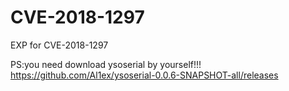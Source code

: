 # CVE-2018-1297
EXP for CVE-2018-1297

PS:you need download ysoserial by yourself!!!
https://github.com/Al1ex/ysoserial-0.0.6-SNAPSHOT-all/releases
